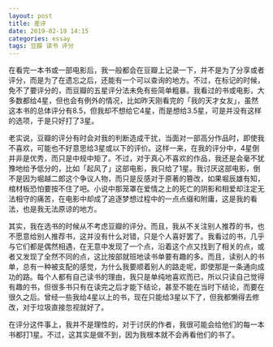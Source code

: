 ```yaml
---
layout: post
title: 差评
date: 2019-02-19 14:15
categories: essay
tags: 豆瓣 读书 评分
---
```


在看完一本书或一部电影后，我一般都会在豆瓣上记录一下，并不是为了分享或者评分，而是为了在遗忘之后，还能有一个可以查询的地方。不过，在标记的时候，免不了要评分的，而豆瓣的五星评分法未免有些简单粗暴。我看过的书或电影，大多数都给4星，但也会有例外的情况，比如昨天刚看完的「我的天才女友」，虽然这本书的总体评分有8.5，但我却不想给它4星，而是想给3.5星，可是并没有这样的选项，于是只好打了3星。

老实说，豆瓣的评分有时会对我的判断造成干扰，当面对一部高分作品时，即使我不喜欢，可能也不好意思给3星或以下的评价。这样一来，在我的评分中，4星倒并非是优秀，而只是中规中矩了。不过，对于真心不喜欢的作品，我还是会毫不犹豫地给予低分的，比如「起风了」这部电影，我只给了1星。我讨厌这部电影，倒不是因为堀越二郎这个争议人物，而只是反感对于原著的篡改，如果堀辰雄有知，棺材板恐怕要按不住了吧。小说中那笼罩在爱情之上的死亡的阴影和相爱却注定无法相守的痛苦，在电影中却成了追逐梦想过程中的一点点缀和附庸，这是我的看法，也是我无法原谅的地方。

其实，我在选书的时候从不考虑豆瓣的评分。而且，我从不关注别人推荐的书，也不愿意给别人推荐书，这并没有什么对错，只是个人喜好罢了。我看过的书，几乎与它们都是偶然相遇，在无意中发现了一个点，沿着这个点又找到了相关的点，或者又发现了全然不同的点，这比按部就班地读书单要有趣的多。而且，读别人的书单，总有一种被支配的感觉，为什么我要顺着别人的路走呢，即使那是一条通向成功的路。每个人都有自己读书的理由，我只是单纯地喜欢而已，所以只读自己觉得有趣的书，但很多书只有在读完之后才能下结论，甚至不能在当时下结论，而要在很久之后。曾经一些我给4星以上的书，现在只能给3星以下了，但我都懒得去修改，对于垃圾直接忽视就好了。

在评分这件事上，我并不是理性的，对于讨厌的作者，我很可能会给他们的每一本书都打1星。不过，这其实是做不到，因为我根本就不会再看他们的书了。